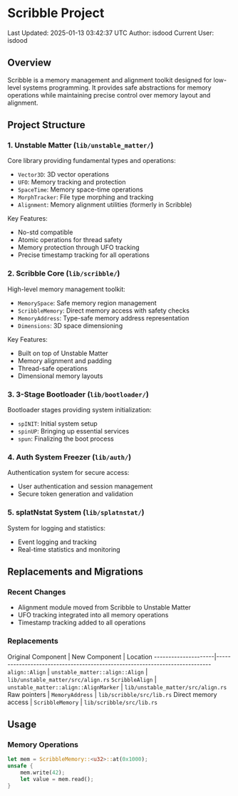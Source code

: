 # Scribble Project
Last Updated: 2025-01-13 03:42:37 UTC
Author: isdood
Current User: isdood

## Overview
Scribble is a memory management and alignment toolkit designed for low-level systems programming. It provides safe abstractions for memory operations while maintaining precise control over memory layout and alignment.

## Project Structure

### 1. Unstable Matter (`lib/unstable_matter/`)
Core library providing fundamental types and operations:
- `Vector3D`: 3D vector operations
- `UFO`: Memory tracking and protection
- `SpaceTime`: Memory space-time operations
- `MorphTracker`: File type morphing and tracking
- `Alignment`: Memory alignment utilities (formerly in Scribble)

Key Features:
- No-std compatible
- Atomic operations for thread safety
- Memory protection through UFO tracking
- Precise timestamp tracking for all operations

### 2. Scribble Core (`lib/scribble/`)
High-level memory management toolkit:
- `MemorySpace`: Safe memory region management
- `ScribbleMemory`: Direct memory access with safety checks
- `MemoryAddress`: Type-safe memory address representation
- `Dimensions`: 3D space dimensioning

Key Features:
- Built on top of Unstable Matter
- Memory alignment and padding
- Thread-safe operations
- Dimensional memory layouts

### 3. 3-Stage Bootloader (`lib/bootloader/`)
Bootloader stages providing system initialization:
- `spINIT`: Initial system setup
- `spinUP`: Bringing up essential services
- `spun`: Finalizing the boot process

### 4. Auth System Freezer (`lib/auth/`)
Authentication system for secure access:
- User authentication and session management
- Secure token generation and validation

### 5. splatNstat System (`lib/splatnstat/`)
System for logging and statistics:
- Event logging and tracking
- Real-time statistics and monitoring

## Replacements and Migrations

### Recent Changes
- Alignment module moved from Scribble to Unstable Matter
- UFO tracking integrated into all memory operations
- Timestamp tracking added to all operations

### Replacements
Original Component   | New Component                         | Location
---------------------|----------------------------------------------------------------------------
`align::Align`       | `unstable_matter::align::Align`       | `lib/unstable_matter/src/align.rs`
`ScribbleAlign`      | `unstable_matter::align::AlignMarker` | `lib/unstable_matter/src/align.rs`
Raw pointers         | `MemoryAddress`                       | `lib/scribble/src/lib.rs`
Direct memory access | `ScribbleMemory`                      | `lib/scribble/src/lib.rs`

## Usage

### Memory Operations
```rust
let mem = ScribbleMemory::<u32>::at(0x1000);
unsafe {
    mem.write(42);
    let value = mem.read();
}
